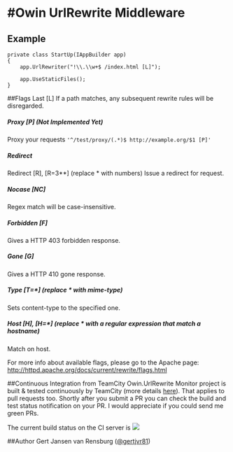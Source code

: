 #Owin UrlRewrite Middleware
====================

## Example
```
private class StartUp(IAppBuilder app)
{
    app.UrlRewriter("!\\.\\w+$ /index.html [L]");

    app.UseStaticFiles();
}
```

##Flags
Last [L]
If a path matches, any subsequent rewrite rules will be disregarded.

##### Proxy \[P\] (Not Implemented Yet)
Proxy your requests
```'^/test/proxy/(.*)$ http://example.org/$1 [P]'```

##### Redirect
Redirect \[R\], \[R=3**\] (replace * with numbers)
Issue a redirect for request.

##### Nocase \[NC\]
Regex match will be case-insensitive.

##### Forbidden \[F\]
Gives a HTTP 403 forbidden response.

##### Gone \[G\]
Gives a HTTP 410 gone response.

##### Type \[T=*\] (replace * with mime-type)
Sets content-type to the specified one.

##### Host \[H\], \[H=*\] (replace * with a regular expression that match a hostname)
Match on host.

For more info about available flags, please go to the Apache page: http://httpd.apache.org/docs/current/rewrite/flags.html

##<a id="continuous-integration-from-teamcity">Continuous Integration from TeamCity</a>
Owin.UrlRewrite Monitor project is built & tested continuously by TeamCity (more details [here](http://www.mehdi-khalili.com/continuous-integration-delivery-github-teamcity)). That applies to pull requests too. Shortly after you submit a PR you can check the build and test status notification on your PR. I would appreciate if you could send me green PRs.

The current build status on the CI server is <a href="http://teamcity.gertjvr.com/viewType.html?buildTypeId=OSS_OwinUrlRewrite_CI&guest=1">
<img src="http://teamcity.gertjvr.com/app/rest/builds/buildType:(id:OSS_OwinUrlRewrite_CI)/statusIcon"/></a>

##<a id="author">Author</a>
Gert Jansen van Rensburg ([@gertjvr81](http://twitter.com/gertjvr81))

